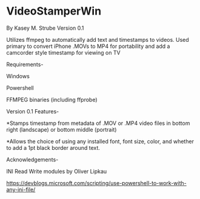 # VideoStamperWin
By Kasey M. Strube
Version 0.1

Utilizes ffmpeg to automatically add text and timestamps to videos.
Used primary to convert iPhone .MOVs to MP4 for portability and add a
camcorder style timestamp for viewing on TV


Requirements-

Windows

Powershell

FFMPEG binaries (including ffprobe)


Version 0.1 Features-

*Stamps timestamp from metadata of .MOV or .MP4 video files in bottom right (landscape)
or bottom middle (portrait)

*Allows the choice of using any installed font, font size, color, and whether to add a 
1pt black border around text.


Acknowledgements-

INI Read Write modules by Oliver Lipkau 

https://devblogs.microsoft.com/scripting/use-powershell-to-work-with-any-ini-file/

